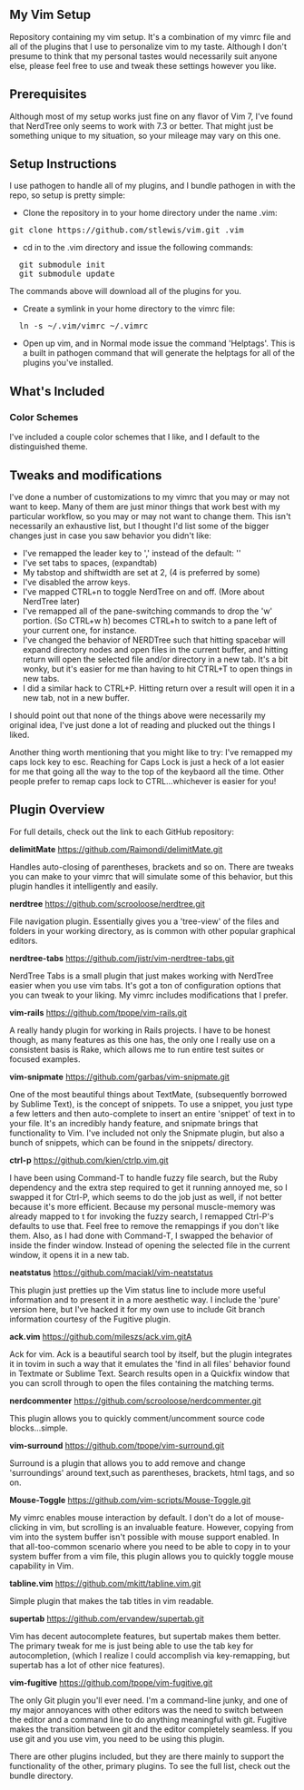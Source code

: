## My Vim Setup

Repository containing my vim setup.  It's a combination of my vimrc file and all of the plugins that I use to personalize vim to my taste. Although I don't presume to think that my personal tastes would necessarily suit anyone else, please feel free to use and tweak these settings however you like.

## Prerequisites

Although most of my setup works just fine on any flavor of Vim 7, I've found that NerdTree only seems to work with 7.3 or better.  That might just be something unique to my situation, so your mileage may vary on this one.


## Setup Instructions

I use pathogen to handle all of my plugins, and I bundle pathogen in with the repo, so setup is pretty simple:

* Clone the repository in to your home directory under the name .vim:
<pre>git clone https://github.com/stlewis/vim.git .vim</pre>

* cd in to the .vim directory and issue the following commands:

<pre>
  git submodule init
  git submodule update
</pre>

The commands above will download all of the plugins for you. 

* Create a symlink in your home directory to the vimrc file:

<pre>
  ln -s ~/.vim/vimrc ~/.vimrc
</pre>

* Open up vim, and in Normal mode issue the command 'Helptags'.  This is a built in pathogen command that will generate the helptags for all of the plugins you've installed.


## What's Included

### Color Schemes

I've included a couple color schemes that I like, and I default to the distinguished theme. 

## Tweaks and modifications 

I've done a number of customizations to my vimrc that you may or may not want to keep. Many of them are just minor things that work best with my particular workflow, so you may or may not want to change them. This isn't necessarily an exhaustive list, but I thought I'd list some of the bigger changes just in case you saw behavior you didn't like:

* I've remapped the leader key to ',' instead of the default: '\'
* I've set tabs to spaces, (expandtab)
* My tabstop and shiftwidth are set at 2, (4 is preferred by some)
* I've disabled the arrow keys. 
* I've mapped CTRL+n to toggle NerdTree on and off. (More about NerdTree later)
* I've remapped all of the pane-switching commands to drop the 'w' portion. (So CTRL+w h) becomes CTRL+h to switch to a pane left of your current one, for instance.
* I've changed the behavior of NERDTree such that hitting spacebar will expand directory nodes and open files in the current buffer, and hitting return will open the selected file and/or directory in a new tab.  It's a bit wonky, but it's easier for me than having to hit CTRL+T to open things in new tabs.
* I did a similar hack to CTRL+P. Hitting return over a result will open it in a new tab, not in a new buffer.

I should point out that none of the things above were necessarily my original idea, I've just done a lot of reading and plucked out the things I liked.

Another thing worth mentioning that you might like to try:  I've remapped my caps lock key to esc.  Reaching for Caps Lock is just a heck of a lot easier for me that going all the way to the top of the keybaord all the time.  Other people prefer to remap caps lock to CTRL...whichever is easier for you!

## Plugin Overview

For full details, check out the link to each GitHub repository:

**delimitMate**
https://github.com/Raimondi/delimitMate.git

Handles auto-closing of parentheses, brackets and so on.  There are tweaks you can make to your vimrc that will simulate some of this behavior, but this plugin handles it intelligently and easily.

**nerdtree**
https://github.com/scrooloose/nerdtree.git

File navigation plugin. Essentially gives you a 'tree-view' of the files and folders in your working directory, as is common with other popular graphical editors.

**nerdtree-tabs**
https://github.com/jistr/vim-nerdtree-tabs.git

NerdTree Tabs is a small plugin that just makes working with NerdTree easier when you use vim tabs. It's got a ton of configuration options that you can tweak to your liking. My vimrc includes modifications that I prefer.

**vim-rails**
https://github.com/tpope/vim-rails.git

A really handy plugin for working in Rails projects. I have to be honest though, as many features as this one has, the only one I really use on a consistent basis is Rake, which allows me to run entire test suites or focused examples.

**vim-snipmate**
https://github.com/garbas/vim-snipmate.git

One of the most beautiful things about TextMate, (subsequently borrowed by Sublime Text), is the concept of snippets. To use a snippet, you just type a few letters and then auto-complete to insert an entire 'snippet' of text in to your file.  It's an incredibly handy feature, and snipmate brings that functionality to Vim.  I've included not only the Snipmate plugin, but also a bunch of snippets, which can be found in the snippets/ directory.

**ctrl-p**
https://github.com/kien/ctrlp.vim.git

I have been using Command-T to handle fuzzy file search, but the Ruby dependency and the extra step required to get it running annoyed me, so I swapped it for Ctrl-P,   which seems to do the job just as well, if not better because it's more efficient. Because my personal muscle-memory was already mapped to <Leader>t for invoking the    fuzzy search, I remapped Ctrl-P's defaults to use that.  Feel free to remove the remappings if you don't like them.  Also, as I had done with Command-T, I swapped the   behavior of <cr> inside the finder window.  Instead of opening the selected file in the current window, it opens it in a new tab.

**neatstatus**
https://github.com/maciakl/vim-neatstatus

This plugin just pretties up the Vim status line to include more useful information and to present it in a more aesthetic way.  I include the 'pure' version here, but I've hacked it for my own use to include Git branch information courtesy of the Fugitive plugin.

**ack.vim**
https://github.com/mileszs/ack.vim.gitA

Ack for vim. Ack is a beautiful search tool by itself, but the plugin integrates it in tovim in such a way that it emulates the 'find in all files' behavior found in Textmate or Sublime Text. Search results open in a Quickfix window that you can scroll through to open the files containing the matching terms.

**nerdcommenter**
https://github.com/scrooloose/nerdcommenter.git

This plugin allows you to quickly comment/uncomment source code blocks...simple.

**vim-surround**
https://github.com/tpope/vim-surround.git

Surround is a plugin that allows you to add remove and change 'surroundings' around text,such as parentheses, brackets, html tags, and so on.

**Mouse-Toggle**
https://github.com/vim-scripts/Mouse-Toggle.git

My vimrc enables mouse interaction by default. I don't do a lot of mouse-clicking in vim, but scrolling is an invaluable feature.  However, copying from vim into the system buffer isn't possible with mouse support enabled.  In that all-too-common scenario where you need to be able to copy in to your system buffer from a vim file, this plugin allows you to quickly toggle mouse capability in Vim.

**tabline.vim**
https://github.com/mkitt/tabline.vim.git

Simple plugin that makes the tab titles in vim readable.

**supertab**
https://github.com/ervandew/supertab.git

Vim has decent autocomplete features, but supertab makes them better. The primary tweak for me is just being able to use the tab key for autocompletion, (which I realize I could accomplish via key-remapping, but supertab has a lot of other nice features).

**vim-fugitive**
https://github.com/tpope/vim-fugitive.git

The only Git plugin you'll ever need. I'm a command-line junky, and one of my major annoyances with other editors was the need to switch between the editor and a command line to do anything meaningful with git. Fugitive makes the transition between git and the editor completely seamless. If you use git and you use vim, you need to be using this plugin.


There are other plugins included, but they are there mainly to support the functionality of the other, primary plugins. To see the full list, check out the bundle directory.
